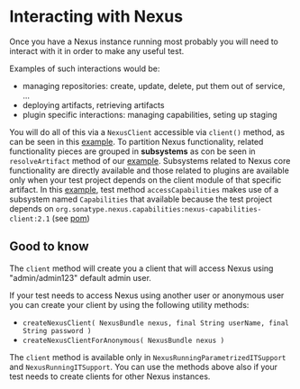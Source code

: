 Interacting with Nexus
======================

Once you have a Nexus instance running most probably you will need to interact with it in order to make any useful test.

Examples of such interactions would be:
* managing repositories: create, update, delete, put them out of service, ...
* deploying artifacts, retrieving artifacts
* plugin specific interactions: managing capabilities, seting up staging

You will do all of this via a `NexusClient` accessible via `client()` method, as can be seen in this [example][nrpits-example-18].
To partition Nexus functionality, related functionality pieces are grouped in **subsystems** as con be seen in `resolveArtifact` method of our [example][nrpits-example-18].
Subsystems related to Nexus core functionality are directly available and those related to plugins are available only when your test project depends on the client module of that specific artifact.
In this [example][nrpits-example-19], test method `accessCapabilities` makes use of a subsystem named `Capabilities` that available because the test project depends on `org.sonatype.nexus.capabilities:nexus-capabilities-client:2.1` (see [pom][pom])


Good to know
------------

The `client` method will create you a client that will access Nexus using "admin/admin123" default admin user.

If your test needs to access Nexus using another user or anonymous user you can create your client by using the following utility methods:
* `createNexusClient( NexusBundle nexus, final String userName, final String password )`
* `createNexusClientForAnonymous( NexusBundle nexus )`

The `client` method is available only in `NexusRunningParametrizedITSupport` and `NexusRunningITSupport`.
You can use the methods above also if your test needs to create clients for other Nexus instances.

[nrpits-example-18]: ../src/test/java/org/sonatype/nexus/testsuite/guide/nrpits/NRPITSExample18IT.java
[nrpits-example-19]: ../src/test/java/org/sonatype/nexus/testsuite/guide/nrpits/NRPITSExample19IT.java
[pom]: ../pom.xml